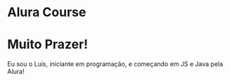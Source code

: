 # Alura Course

<h1>Muito Prazer!</h1>
<p>Eu sou o Luís, iniciante em programação, e começando em JS e Java pela Alura!</p>
